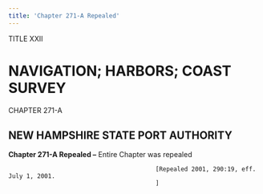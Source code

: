 ```yaml
---
title: 'Chapter 271-A Repealed'
---
```


TITLE XXII
                                             
NAVIGATION; HARBORS; COAST SURVEY
=================================

CHAPTER 271-A
                                             
NEW HAMPSHIRE STATE PORT AUTHORITY
----------------------------------

**Chapter 271-A Repealed –** Entire Chapter was repealed


                                             [Repealed 2001, 290:19, eff. July 1, 2001.
                                             ]
